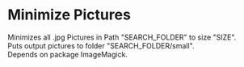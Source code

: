 # Minimize Pictures

Minimizes all .jpg Pictures in Path "SEARCH_FOLDER" to size "SIZE". \
Puts output pictures to folder "SEARCH_FOLDER/small". \
Depends on package ImageMagick.
